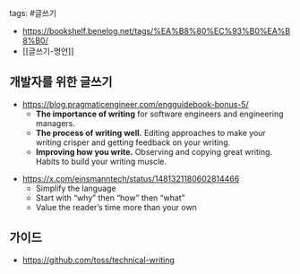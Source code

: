 tags: #글쓰기 

* https://bookshelf.benelog.net/tags/%EA%B8%80%EC%93%B0%EA%B8%B0/
* [[글쓰기-명언]]

## 개발자를 위한 글쓰기

* https://blog.pragmaticengineer.com/engguidebook-bonus-5/
	* **The importance of writing** for software engineers and engineering managers.
	- **The process of writing well.** Editing approaches to make your writing crisper and getting feedback on your writing.
	- **Improving how you write.** Observing and copying great writing. Habits to build your writing muscle.
- https://x.com/einsmanntech/status/1481321180602814466
	- Simplify the language
	- Start with “why” then “how” then “what” 
	- Value the reader’s time more than your own
## 가이드
* https://github.com/toss/technical-writing

